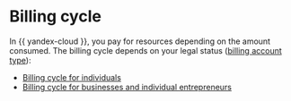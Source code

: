 # Billing cycle

In {{ yandex-cloud }}, you pay for resources depending on the amount consumed. The billing cycle depends on your legal status ([billing account type](../concepts/billing-account.md#ba-types)):
- [Billing cycle for individuals](billing-cycle-individual.md)
- [Billing cycle for businesses and individual entrepreneurs](billing-cycle-business.md)

